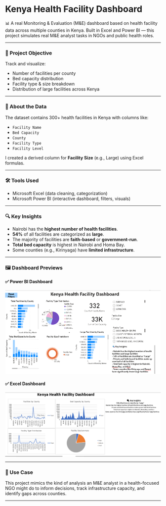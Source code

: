 # Kenya Health Facility Dashboard

📊 A real Monitoring & Evaluation (M&E) dashboard based on health facility data across multiple counties in Kenya. Built in Excel and Power BI — this project simulates real M&E analyst tasks in NGOs and public health roles.

---

### 🎯 Project Objective

Track and visualize:
- Number of facilities per county
- Bed capacity distribution
- Facility type & size breakdown
- Distribution of large facilities across Kenya

---

### 📂 About the Data

The dataset contains 300+ health facilities in Kenya with columns like:
- `Facility Name`
- `Bed Capacity`
- `County`
- `Facility Type`
- `Facility Level`

I created a derived column for **Facility Size** (e.g., Large) using Excel formulas.

---

### 🛠️ Tools Used

- Microsoft Excel (data cleaning, categorization)
- Microsoft Power BI (interactive dashboard, filters, visuals)

---

### 🔍 Key Insights

- Nairobi has the **highest number of health facilities**.
- **54%** of all facilities are categorized as **large**.
- The majority of facilities are **faith-based** or **government-run**.
- **Total bed capacity** is highest in Nairobi and Homa Bay.
- Some counties (e.g., Kirinyaga) have **limited infrastructure**.

---

### 🖼️ Dashboard Previews

#### ✅ Power BI Dashboard  
![Power BI Dashboard](https://github.com/Lil729/Kenya-Health-Facility-Dashboard/blob/main/PowerBi%20Kenya%20Health%20Facility%20Dashboard.png)

#### ✅ Excel Dashboard  
![Excel Dashboard](https://github.com/Lil729/Kenya-Health-Facility-Dashboard/blob/main/Excel%20Kenya%20Health%20Facility%20Dashboard.png)

---

### 📌 Use Case

This project mimics the kind of analysis an M&E analyst in a health-focused NGO might do to inform decisions, track infrastructure capacity, and identify gaps across counties.

---
